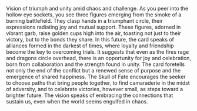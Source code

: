Vision of triumph and unity amid chaos and challenge. As you peer into the hollow eye sockets, you see three figures emerging from the smoke of a burning battlefield. They clasp hands in a triumphant circle, their expressions radiating joy and mutual support. These figures, adorned in vibrant garb, raise golden cups high into the air, toasting not just to their victory, but to the bonds they share.
In this future, the card speaks of alliances formed in the darkest of times, where loyalty and friendship become the key to overcoming trials. It suggests that even as the fires rage and dragons circle overhead, there is an opportunity for joy and celebration, born from collaboration and the strength found in unity. The card foretells not only the end of the conflict but a renewed sense of purpose and the emergence of shared happiness.
The Skull of Fate encourages the seeker to choose paths that bring people together, to find camaraderie in the midst of adversity, and to celebrate victories, however small, as steps toward a brighter future. The vision speaks of embracing the connections that sustain us, even when the world seems engulfed in chaos.
